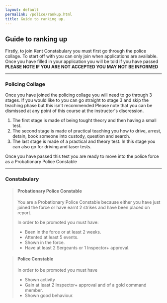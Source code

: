 ```yaml
---
layout: default
permalink: /police/rankup.html
title: Guide to ranking up.
---
```


## **Guide to ranking up**

Firstly, to join Kent Constabulary you must first go through the police collage.
To start off with you can only join when applications are available.
Once you have filled in your application you will be told if you have passed **PLEASE NOTE IF YOU ARE NOT ACCEPTED YOU MAY NOT BE INFORMED**

---
### Policing Collage

Once you have joined the policing collage you will need to go through 3 stages.
If you would like to you can go straight to stage 3 and skip the teaching phase but this isn't recommended
Please note that you can be dismissed at any point of this course at the instructor's discression.

1.  The first stage is made of being tought theory and then having a small test.
1.  The second stage is made of practical teaching you how to drive, arrest, detain, book someone into custody, question and search.
1.  The last stage is made of a practical and theory test. In this stage you can also go for driving and taser tests.

Once you have passed this test you are ready to move into the police force as a Probationary Police Constable

---
### Constabulary

>#### Probationary Police Constable
> You are a Probationary Police Constable because either you have just joined the force or have earnt 2 strikes and have been placed on report.
>
> In order to be promoted you must have:
>* Been in the force or at least 2 weeks.
>* Attented at least 5 events.
>* Shown  in the force.
>* Have at least 2 Sergeants or 1 Inspector+ approval.

>#### Police Constable
>
>In order to be promoted you must have
>* Shown activity
>* Gain at least 2 Inspector+ approval and of a gold command member.
>* Shown good behaviour. 

